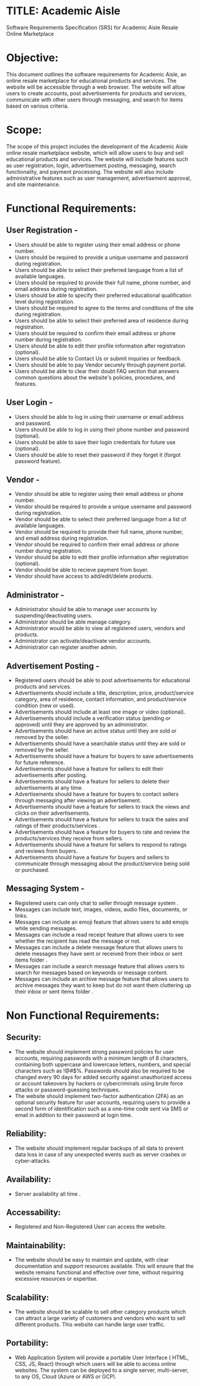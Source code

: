 # TITLE: Academic Aisle

Software Requirements Specification (SRS) for Academic Aisle Resale Online Marketplace

# Objective:

This document outlines the software requirements for Academic Aisle, an online resale marketplace for educational products and services. The website will be accessible through a web browser. The website will allow users to create accounts, post advertisements for products and services, communicate with other users through messaging, and search for items based on various criteria.

# Scope:

The scope of this project includes the development of the Academic Aisle online resale marketplace website, which will allow users to buy and sell educational products and services. The website will include features such as user registration, login, advertisement posting, messaging, search functionality, and payment processing. The website will also include administrative features such as user management, advertisement approval, and site maintenance.

# Functional Requirements:

## User Registration -

- Users should be able to register using their email address or phone number.
- Users should be required to provide a unique username and password during registration.
- Users should be able to select their preferred language from a list of available languages.
- Users should be required to provide their full name, phone number, and email address during registration.
- Users should be able to specify their preferred educational qualification level during registration.
- Users should be required to agree to the terms and conditions of the site during registration.
- Users should be able to select their preferred area of residence during registration.
- Users should be required to confirm their email address or phone number during registration.
- Users should be able to edit their profile information after registration (optional).
- Users should be able to Contact Us or submit inquiries or feedback.
- Users should be able to pay Vendor securely through payment portal.
- Users should be able to clear their doubt FAQ section that answers common questions about the website's policies, procedures, and features.

## User Login -

- Users should be able to log in using their username or email address and password.
- Users should be able to log in using their phone number and password (optional).
- Users should be able to save their login credentials for future use (optional).
- Users should be able to reset their password if they forget it (forgot password feature).

## Vendor - 

- Vendor should be able to register using their email address or phone number.
- Vendor should be required to provide a unique username and password during registration.
- Vendor should be able to select their preferred language from a list of available languages.
- Vendor should be required to provide their full name, phone number, and email address during registration.
- Vendor should be required to confirm their email address or phone number during registration.
- Vendor should be able to edit their profile information after registration (optional).
- Vendor should be able to recieve payment from buyer.
- Vendor should have access to add/edit/delete products.

## Administrator - 

- Administrator should be able to manage user accounts by suspending/deactivating users.
- Administrator should be able manage category.
- Administrator would be able to  view all registered users, vendors and products.
- Administrator can activate/deactivate vendor accounts.
- Administrator can register another admin.

## Advertisement Posting -

- Registered users should be able to post advertisements for educational products and services.
- Advertisements should include a title, description, price, product/service category, area of residence, contact information, and product/service condition (new or used).
- Advertisements should include at least one image or video (optional).
- Advertisements should include a verification status (pending or approved) until they are approved by an administrator.
- Advertisements should have an active status until they are sold or removed by the seller.
- Advertisements should have a searchable status until they are sold or removed by the seller.
- Advertisements should have a feature for buyers to save advertisements for future reference.
- Advertisements should have a feature for sellers to edit their advertisements after posting.
- Advertisements should have a feature for sellers to delete their advertisements at any time.
- Advertisements should have a feature for buyers to contact sellers through messaging after viewing an advertisement.
- Advertisements should have a feature for sellers to track the views and clicks on their advertisements.
- Advertisements should have a feature for sellers to track the sales and ratings of their products/services .
- Advertisements should have a feature for buyers to rate and review the products/services they receive from sellers.
- Advertisements should have a feature for sellers to respond to ratings and reviews from buyers.
- Advertisements should have a feature for buyers and sellers to communicate through messaging about the product/service being sold or purchased.

## Messaging System -

- Registered users can only chat to seller through message system .
- Messages can include text, images, videos, audio files, documents, or links.
- Messages can include an emoji feature that allows users to add emojis while sending messages.
- Messages can include a read receipt feature that allows users to see whether the recipient has read the message or not.
- Messages can include a delete message feature that allows users to delete messages they have sent or received from their inbox or sent items folder .
- Messages can include a search message feature that allows users to search for messages based on keywords or message content.
- Messages can include an archive message feature that allows users to archive messages they want to keep but do not want them cluttering up their inbox or sent items folder .

# Non Functional Requirements:

## Security:

- The website should implement strong password policies for user accounts, requiring passwords with a minimum length of 8 characters, containing both uppercase and lowercase letters, numbers, and special characters such as !@#$%. Passwords should also be required to be changed every 90 days for added security against unauthorized access or account takeovers by hackers or cybercriminals using brute force attacks or password-guessing techniques.
- The website should implement two-factor authentication (2FA) as an optional security feature for user accounts, requiring users to provide a second form of identification such as a one-time code sent via SMS or email in addition to their password at login time.

## Reliability:

- The website should implement regular backups of all data to prevent data loss in case of any unexpected events such as server crashes or cyber-attacks.

## Availability:

- Server availability all time .

## Accessability:

- Registered and Non-Registered User can access the website.

## Maintainability:

- The website should be easy to maintain and update, with clear documentation and support resources available. This will ensure that the website remains functional and effective over time, without requiring excessive resources or expertise.

## Scalability:

- The website should be scalable to sell other category products which can attract a large variety of customers and vendors who want to sell different products. This website can handle large user traffic.

## Portability:

- Web Application System will provide a portable User Interface ( HTML, CSS, JS, React) through which users will be able to access online websites. The system can be deployed to a single server, multi-server, to any OS, Cloud (Azure or AWS or GCP).
